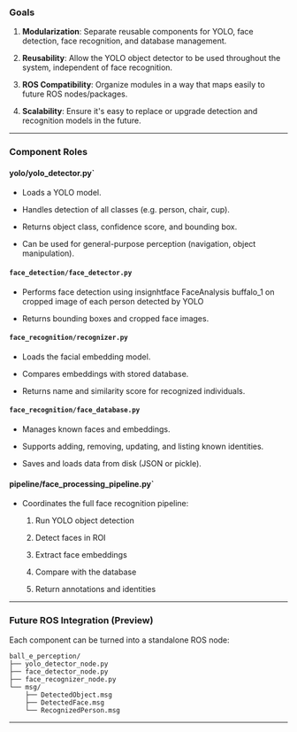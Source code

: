 ### Goals

1. **Modularization**: Separate reusable components for YOLO, face detection, face recognition, and database management.
    
2. **Reusability**: Allow the YOLO object detector to be used throughout the system, independent of face recognition.
    
3. **ROS Compatibility**: Organize modules in a way that maps easily to future ROS nodes/packages.
    
4. **Scalability**: Ensure it's easy to replace or upgrade detection and recognition models in the future.
    

---


### Component Roles

#### yolo/yolo_detector.py`

- Loads a YOLO model.
    
- Handles detection of all classes (e.g. person, chair, cup).
    
- Returns object class, confidence score, and bounding box.
    
- Can be used for general-purpose perception (navigation, object manipulation).

#### `face_detection/face_detector.py`

- Performs face detection using insignhtface FaceAnalysis buffalo_1 on cropped image of each person detected by YOLO
    
- Returns bounding boxes and cropped face images.

#### `face_recognition/recognizer.py`

- Loads the facial embedding model.
    
- Compares embeddings with stored database.
    
- Returns name and similarity score for recognized individuals.

#### `face_recognition/face_database.py`

- Manages known faces and embeddings.
    
- Supports adding, removing, updating, and listing known identities.
    
- Saves and loads data from disk (JSON or pickle).

#### pipeline/face_processing_pipeline.py`

- Coordinates the full face recognition pipeline:
    
    1. Run YOLO object detection
        
    2. Detect faces in ROI
        
    3. Extract face embeddings
        
    4. Compare with the database
        
    5. Return annotations and identities
        

---

### Future ROS Integration (Preview)

Each component can be turned into a standalone ROS node:
```
ball_e_perception/
├── yolo_detector_node.py
├── face_detector_node.py
├── face_recognizer_node.py
└── msg/
    ├── DetectedObject.msg
    ├── DetectedFace.msg
    └── RecognizedPerson.msg
```

---

